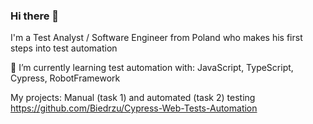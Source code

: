 ### Hi there 👋

I'm a Test Analyst / Software Engineer from Poland who makes his first steps into test automation

🌱 I’m currently learning test automation with:
JavaScript, TypeScript, Cypress, RobotFramework

My projects:
Manual (task 1) and automated (task 2) testing
https://github.com/Biedrzu/Cypress-Web-Tests-Automation

<!--
**Biedrzu/Biedrzu** is a ✨ _special_ ✨ repository because its `README.md` (this file) appears on your GitHub profile.

Here are some ideas to get you started:

- 🔭 I’m currently working on ...
- 🌱 I’m currently learning ...
- 👯 I’m looking to collaborate on ...
- 🤔 I’m looking for help with ...
- 💬 Ask me about ...
- 📫 How to reach me: ...
- 😄 Pronouns: ...
- ⚡ Fun fact: ...
-->
